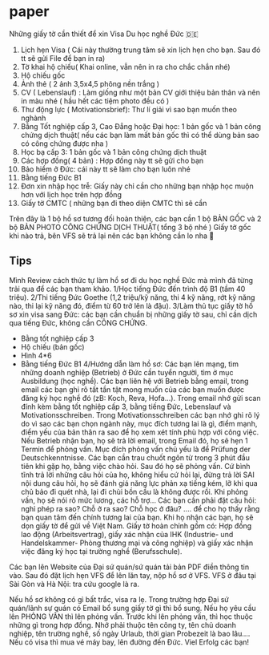 # paper

Những giấy tờ cần thiết để xin Visa Du học nghề Đức 🇩🇪

1. Lịch hẹn Visa ( Cái này thường trung tâm sẽ xin lịch hẹn cho bạn. Sau đó tt sẽ gửi File để bạn in ra)
2. Tờ khai hộ chiếu( Khai online, vẫn nên in ra cho chắc chắn nhé)
3. Hộ chiếu gốc 
4. Ảnh thẻ ( 2 ảnh 3,5x4,5 phông nền trắng )
5. CV ( Lebenslauf) : Làm giống như một bản CV giới thiệu bản thân và nên in màu nhé ( hầu hết các tiệm photo đều có ) 
6. Thư động lực ( Motivationsbrief): Thư lí giải vì sao bạn muốn theo nghành 
7. Bằng Tốt nghiệp cấp 3, Cao Đẳng hoặc Đại học: 1 bản gốc và 1 bản công chứng dịch thuật( nếu các bạn làm mất bản gốc thì có thể dùng bản sao có công chứng được nha )
8. Học bạ cấp 3: 1 bản gốc và 1 bản công chứng dịch thuật
9. Các hợp đồng( 4 bản) : Hợp đồng này tt sẽ gửi cho bạn 
10. Bảo hiểm ở Đức: cái này tt sẽ làm cho bạn luôn nhé 
11.  Bằng tiếng Đức B1 
12. Đơn xin nhập học trễ: Giấy này chỉ cần cho những bạn nhập học muộn hơn với lịch học trên hợp đồng  
13. Giấy tờ CMTC ( những bạn đi theo diện CMTC thì sẽ cần

Trên đây là 1 bộ hồ sơ tương đối hoàn thiện, các bạn cần 1 bộ BẢN GỐC  và 2 bộ BẢN PHOTO CÔNG CHỨNG DỊCH THUẬT( tổng 3 bộ nhé ) Giấy tờ gốc khi nào trả, bên VFS sẽ trả lại nên các bạn không cần lo nha 🥰


## Tips

Mình Review cách thức tự làm hồ sơ đi du học nghề Đức mà mình đã từng trải qua để các bạn tham khảo.
1/Học tiếng Đức đến trình độ B1 (tầm 40 triệu).
2/Thi tiếng Đức Goethe (1,2 triệu/kỹ năng, thi 4 kỹ năng, rớt kỹ năng nào, thi lại kỹ năng đó, điểm từ 60 trở lên là đậu).
3/Làm thủ tục giấy tờ hồ sơ xin visa sang Đức: các bạn cần chuẩn bị những giấy tờ sau, chỉ cần dịch qua tiếng Đức, không cần CÔNG CHỨNG.
- Bằng tốt nghiệp cấp 3
- Hộ chiếu (bản gốc)
- Hình 4*6 
- Bằng tiếng Đức B1
4/Hướng dẫn làm hồ sơ:
Các bạn lên mạng, tìm những doanh nghiệp (Betrieb) ở Đức cần tuyển người, tìm ở mục Ausbildung (học nghề).
Các bạn liên hệ với Betrieb bằng email, trong email các bạn ghi rõ tất tần tật mong muốn của các bạn muốn được đăng ký học nghề đó (zB: Koch, Reva, Hofa...). 
Trong email nhớ gửi scan đính kèm bằng tốt nghiệp cấp 3, bằng tiếng Đức, Lebenslauf và Motivationsschreiben. Trong Motivationsschreiben các bạn nhớ ghi rõ lý do vì sao các bạn chọn ngành này, mục đích tương lai là gì, điểm mạnh, điểm yếu của bản thân ra sao để họ xem xét tính phù hợp với công việc.
Nếu Betrieb nhận bạn, họ sẽ trả lời email, trong Email đó, họ sẽ hẹn 1 Termin để phỏng vấn. Mục đích phỏng vấn chủ yếu là để Prüfung der Deutschkenntnisse. Các bạn cần trau chuốt ngôn từ trong 3 phút đầu tiên khi gặp họ, bằng việc chào hỏi. Sau đó họ sẽ phỏng vấn. Cứ bình tĩnh trả lời những câu hỏi của họ, không hiểu cứ hỏi lại, đừng trả lời SAI nội dung câu hỏi, họ sẽ đánh giá năng lực phản xạ tiếng kém, lỡ khi qua chủ bảo đi quét nhà, lại đi chùi bồn cầu là không được rồi.
Khi phỏng vấn, họ sẽ nói rõ mức lương, các hỗ trợ... Các bạn cần phải đặt câu hỏi: nghỉ phép ra sao? Chỗ ở ra sao? Chỗ học ở đâu? .... để cho họ thấy rằng bạn quan tâm đến chính tương lai của bạn.
Khi họ nhận các bạn, họ sẽ dọn giấy tờ để gửi về Việt Nam. Giấy tờ hoàn chỉnh gồm có: Hợp đồng lao động (Arbeitsvertrag), giấy xác nhận của IHK (Industrie- und Handelskammer- Phòng thương mại và công nghiệp) và giấy xác nhận việc đăng ký học tại trường nghề (Berufsschule).

Các bạn lên Website của Đại sứ quán/sứ quán tải bản PDF điền thông tin vào. Sau đó đặt lịch hẹn VFS để lên lăn tay, nộp hồ sơ ở VFS.
VFS ở đâu tại Sài Gòn và Hà Nội: tra cứu google là ra.

Nếu hồ sơ không có gì bất trắc, visa ra lẹ. Trong trường hợp Đại sứ quán/lãnh sự quán có Email bổ sung giấy tờ gì thì bổ sung. Nếu họ yêu cầu lên PHỎNG VẤN thì lên phỏng vấn.
Trước khi lên phỏng vấn, thì học thuộc những gì trong hợp đồng. Nhớ phải thuộc tên công ty, tên chủ doanh nghiệp, tên trường nghề, số ngày Urlaub, thời gian Probezeit là bao lâu....
Nếu có visa thì mua vé máy bay, lên đường đến Đức. 
Viel Erfolg các bạn!


